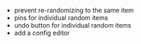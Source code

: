 - prevent re-randomizing to the same item
- pins for individual random items
- undo button for individual random items
- add a config editor
